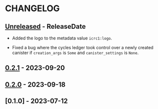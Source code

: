 <!-- next-header -->

# CHANGELOG

## [Unreleased] - ReleaseDate
* Added the logo to the metadata value `icrc1:logo`.

* Fixed a bug where the cycles ledger took control over a newly created canister if `creation_args` is `Some` and `canister_settings` is `None`.

## [0.2.1] - 2023-09-20

## [0.2.0] - 2023-09-18

## [0.1.0] - 2023-07-12

<!-- next-url -->
[Unreleased]: https://github.com/dfinity/cycles-ledger/compare/cycles-ledger-v0.2.1...HEAD
[0.2.1]: https://github.com/dfinity/cycles-ledger/compare/cycles-ledger-v0.2.0...cycles-ledger-v0.2.1
[0.2.0]: https://github.com/dfinity/cycles-ledger/compare/cycles-ledger-v0.2.0...cycles-ledger-v0.2.0

